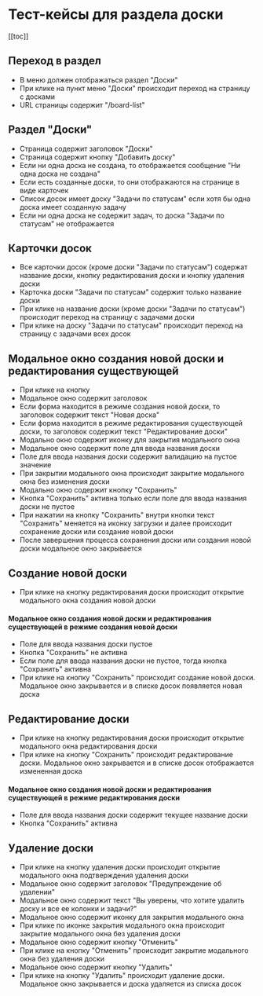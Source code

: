 # Тест-кейсы для раздела доски

[[toc]]

## Переход в раздел

- В меню должен отображаться раздел "Доски"
- При клике на пункт меню "Доски" происходит переход на страницу с досками 
- URL страницы содержит "/board-list"

## Раздел "Доски"

- Страница содержит заголовок "Доски"
- Страница содержит кнопку "Добавить доску" 
- Если ни одна доска не создана, то отображается сообщение "Ни одна доска не создана" 
- Если есть созданные доски, то они отображаются на странице в виде карточек 
- Список досок имеет доску "Задачи по статусам" если хотя бы одна доска имеет созданную задачу 
- Если ни одна доска не содержит задач, то доска "Задачи по статусам" не отображается

## Карточки досок

- Все карточки досок (кроме доски "Задачи по статусам") содержат название доски, кнопку редактирования доски и кнопку удаления доски 
- Карточка доски "Задачи по статусам" содержит только название доски 
- При клике на название доски (кроме доски "Задачи по статусам") происходит переход на страницу с задачами доски
- При клике на доску "Задачи по статусам" происходит переход на страницу с задачами всех досок

## Модальное окно создания новой доски и редактирования существующей
- При клике на кнопку
- Модальное окно содержит заголовок
- Если форма находится в режиме создания новой доски, то заголовок содержит текст "Новая доска"
- Если форма находится в режиме редактирования существующей доски, то заголовок содержит текст "Редактирование доски"
- Модально окно содержит иконку для закрытия модального окна
- Модальное окно содержит поле для ввода названия доски
- Поле для ввода названия доски содержит валидацию на пустое значение
- При закрытии модального окна происходит закрытие модального окна без изменения доски
- Модально окно содержит кнопку "Сохранить"
- Кнопка "Сохранить" активна только если поле для ввода названия доски не пустое
- При нажатии на кнопку "Сохранить" внутри кнопки текст "Сохранить" меняется на иконку загрузки и далее происходит сохранение доски или создание новой доски
- После завершения процесса сохранения доски или создания новой доски модальное окно закрывается

## Создание новой доски
- При клике на кнопку редактирования доски происходит открытие модального окна создания новой доски

#### Модальное окно создания новой доски и редактирования существующей в режиме создания новой доски

- Поле для ввода названия доски пустое
- Кнопка "Сохранить" не активна
- Если поле для ввода названия доски не пустое, тогда кнопка "Сохранить" активна
- При клике на кнопку "Сохранить" происходит создание новой доски. Модальное окно закрывается и в списке досок появляется новая доска

## Редактирование доски
- При клике на кнопку редактирования доски происходит открытие модального окна редактирования доски
- При клике на кнопку "Сохранить" происходит редактирование доски. Модальное окно закрывается и в списке досок отображается измененная доска

#### Модальное окно создания новой доски и редактирования существующей в режиме редактирования доски

- Поле для ввода названия доски содержит текущее название доски
- Кнопка "Сохранить" активна

## Удаление доски
- При клике на кнопку удаления доски происходит открытие модального окна подтверждения удаления доски
- Модальное окно содержит заголовок "Предупреждение об удалении"
- Модальное окно содержит текст "Вы уверены, что хотите удалить доску и все ее колонки и задачи?"
- Модальное окно содержит иконку для закрытия модального окна
- При клике по иконке закрытия модального окна происходит закрытие модального окна без удаления доски
- Модальное окно содержит кнопку "Отменить"
- При клике на кнопку "Отменить" происходит закрытие модального окна без удаления доски
- Модальное окно содержит кнопку "Удалить"
- При клике на кнопку "Удалить" происходит удаление доски. Модальное окно закрывается и доска удаляется из списка досок








